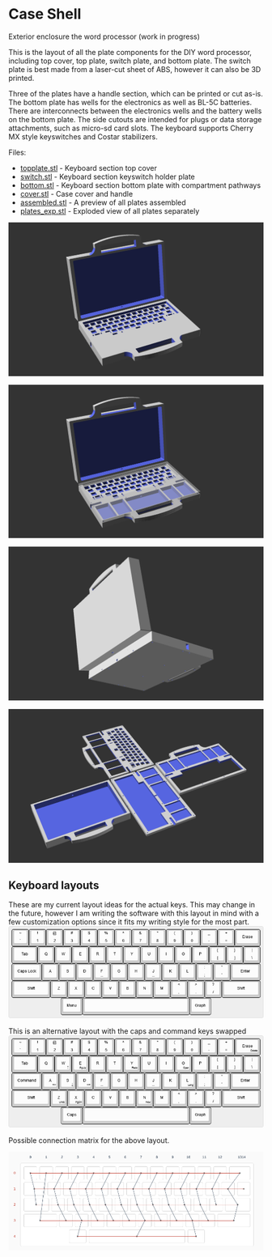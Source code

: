 # Case Shell
Exterior enclosure the word processor (work in progress)

This is the layout of all the plate components for the DIY word processor, including top cover, top plate, switch plate, and bottom plate. The switch plate is best made from a laser-cut sheet of ABS, however it can also be 3D printed.

Three of the plates have a handle section, which can be printed or cut as-is. The bottom plate has wells for the electronics as well as BL-5C batteries. There are interconnects between the electronics wells and the battery wells on the bottom plate. The side cutouts are intended for plugs or data storage attachments, such as micro-sd card slots. The keyboard supports Cherry MX style keyswitches and Costar stabilizers. 

Files:
* [topplate.stl](https://github.com/cypnk/WordProcessor/blob/master/hardware/case/topplate.stl) - Keyboard section top cover
* [switch.stl](https://github.com/cypnk/WordProcessor/blob/master/hardware/case/switch.stl) - Keyboard section keyswitch holder plate
* [bottom.stl](https://github.com/cypnk/WordProcessor/blob/master/hardware/case/bottom.stl) - Keyboard section bottom plate with compartment pathways
* [cover.stl](https://github.com/cypnk/WordProcessor/blob/master/hardware/case/cover.stl) - Case cover and handle
* [assembled.stl](https://github.com/cypnk/WordProcessor/blob/master/hardware/case/assembled.stl) - A preview of all plates assembled
* [plates_exp.stl](https://github.com/cypnk/WordProcessor/blob/master/hardware/case/assembled.stl) - Exploded view of all plates separately


![Exterior view](https://github.com/cypnk/WordProcessor/blob/master/hardware/case/screenshot1.png)

![Directly under the top layer](https://github.com/cypnk/WordProcessor/blob/master/hardware/case/screenshot2.png)

![Bottom view](https://github.com/cypnk/WordProcessor/blob/master/hardware/case/screenshot3.png)

![All plates in exploded view](https://github.com/cypnk/WordProcessor/blob/master/hardware/case/screenshot4.png)


## Keyboard layouts
These are my current layout ideas for the actual keys. This may change in the future, however I am writing the software with this layout in mind with a few customization options since it fits my writing style for the most part.
![Keyboard layout](https://github.com/cypnk/WordProcessor/blob/master/hardware/case/keyboard-layout.png)

This is an alternative layout with the caps and command keys swapped
![Alternative keyboard layout](https://github.com/cypnk/WordProcessor/blob/master/hardware/case/keyboard-layout-alt.png)

Possible connection matrix for the above layout. 

![connection matrix](https://github.com/cypnk/WordProcessor/blob/master/hardware/case/matrix.png)
